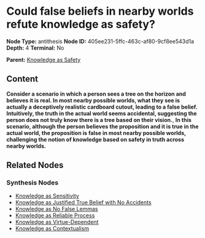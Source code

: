 # Could false beliefs in nearby worlds refute knowledge as safety?

**Node Type:** antithesis
**Node ID:** 405ee231-5ffc-463c-af80-9cf8ee543d1a
**Depth:** 4
**Terminal:** No

**Parent:** [Knowledge as Safety](knowledge-as-safety-synthesis-318c0c29-f421-450e-b461-6d3a23bebd45.md)

## Content

**Consider a scenario in which a person sees a tree on the horizon and believes it is real. In most nearby possible worlds, what they see is actually a deceptively realistic cardboard cutout, leading to a false belief. Intuitively, the truth in the actual world seems accidental, suggesting the person does not truly know there is a tree based on their vision.**, **In this scenario, although the person believes the proposition and it is true in the actual world, the proposition is false in most nearby possible worlds, challenging the notion of knowledge based on safety in truth across nearby worlds.**

## Related Nodes

### Synthesis Nodes

- [Knowledge as Sensitivity](knowledge-as-sensitivity-synthesis-7b37671a-ab51-4374-b3ed-c6bd5c6f0c99.md)
- [Knowledge as Justified True Belief with No Accidents](knowledge-as-justified-true-belief-with-no-accidents-synthesis-fcee6159-07c9-40ab-8dca-ffca825779e8.md)
- [Knowledge as No False Lemmas](knowledge-as-no-false-lemmas-synthesis-6c8671ca-c41d-4fde-8a63-b51d59770848.md)
- [Knowledge as Reliable Process](knowledge-as-reliable-process-synthesis-e6019a21-bc5e-4fbc-a2d6-7030b3a98f3b.md)
- [Knowledge as Virtue-Dependent](knowledge-as-virtue-dependent-synthesis-74bcb7a2-ed1a-4ffe-822f-3720b7d36eda.md)
- [Knowledge as Contextualism](knowledge-as-contextualism-synthesis-ba65ca70-636e-43fa-8242-0c5038970061.md)
